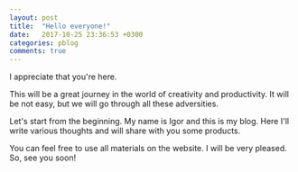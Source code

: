```yaml
---
layout: post
title:  "Hello everyone!"
date:   2017-10-25 23:36:53 +0300
categories: pblog
comments: true
---
```

I appreciate that you're here.

This will be a great journey in the world of creativity and productivity. It will be not easy, but we will go through all these adversities.

Let's start from the beginning. My name is Igor and this is my blog. Here I'll write various thoughts and will share with you some products.

You can feel free to use all materials on the website. 
I will be very pleased. So, see you soon! 

